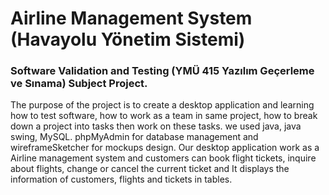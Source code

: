 # Airline Management System (Havayolu Yönetim Sistemi)

### Software Validation and Testing (YMÜ 415 Yazılım Geçerleme ve Sınama) Subject Project. 
The purpose of the project is to create a desktop application and learning how to test software, how to work as a team in same project, how to break down a project into tasks then work on these tasks. we used java, java swing, MySQL. phpMyAdmin for database management and wireframeSketcher for mockups design. Our desktop application work as a Airline management system and customers can book flight tickets, inquire about flights, change or cancel the current ticket and It displays the information of customers, flights and tickets in tables.
